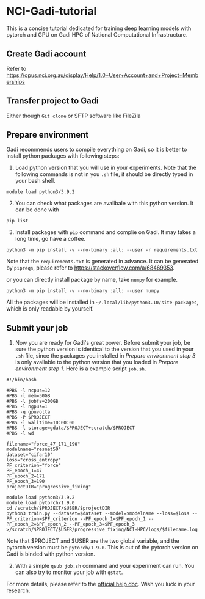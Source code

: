 # NCI-Gadi-tutorial
This is a concise tutorial dedicated for training deep learning models with pytorch and GPU on Gadi HPC of National Computational Infrastructure.

## Create Gadi account
Refer to https://opus.nci.org.au/display/Help/1.0+User+Account+and+Project+Memberships

## Transfer project to Gadi
Either though `Git clone` or SFTP software like FileZila

## Prepare environment
Gadi recommends users to compile everything on Gadi, so it is better to install python packages with following steps:
1. Load python version that you will use in your experiments. Note that the following commands is not in you `.sh` file, it should be directly typed in your bash shell.
```
module load python3/3.9.2
```
2. You can check what packages are availbale with this python version. It can be done with
```
pip list
```

3. Install packages with `pip` command and complie on Gadi. It may takes a long time, go have a coffee.
```
python3 -m pip install -v --no-binary :all: --user -r requirements.txt
```
Note that the `requirements.txt` is generated in advance. It can be generated by `pipreqs`, please refer to https://stackoverflow.com/a/68469353.

or you can directly install package by name, take `numpy` for example.
```
python3 -m pip install -v --no-binary :all: --user numpy
```
All the packages will be installed in `~/.local/lib/python3.10/site-packages`, which is only readable by yourself.

## Submit your job
1. Now you are ready for Gadi's great power. Before submit your job, be sure the python version is identical to the version that you used in your `.sh` file, since the packages you installed in *Prepare environment step 3* is only available to the python version that you loaded in *Prepare environment step 1*. Here is a example script `job.sh`.
```
#!/bin/bash

#PBS -l ncpus=12
#PBS -l mem=30GB
#PBS -l jobfs=200GB
#PBS -l ngpus=1
#PBS -q gpuvolta
#PBS -P $PROJECT
#PBS -l walltime=10:00:00
#PBS -l storage=gdata/$PROJECT+scratch/$PROJECT
#PBS -l wd

filename="force_47_171_190"
modelname="resnet50"
dataset="cifar10"
loss="cross_entropy"
PF_criterion="force"
PF_epoch_1=47
PF_epoch_2=171
PF_epoch_3=190
projectDIR="progressive_fixing"

module load python3/3.9.2
module load pytorch/1.9.0
cd /scratch/$PROJECT/$USER/$projectDIR
python3 train.py --dataset=$dataset --model=$modelname --loss=$loss --PF_criterion=$PF_criterion --PF_epoch_1=$PF_epoch_1 --PF_epoch_2=$PF_epoch_2 --PF_epoch_3=$PF_epoch_3 >/scratch/$PROJECT/$USER/progressive_fixing/NCI-HPC/logs/$filename.log
```
Note that $PROJECT and $USER are the two global variable, and the pytorch version must be `pytorch/1.9.0`. This is out of the pytorch version on Gadi is binded with python version.

2. With a simple `qsub job.sh` command and your experiment can run. You can also try to monitor your job with `qstat`.

For more details, please refer to the [official help doc](https://opus.nci.org.au/display/Help/Gadi+User+Guide). Wish you luck in your research.
